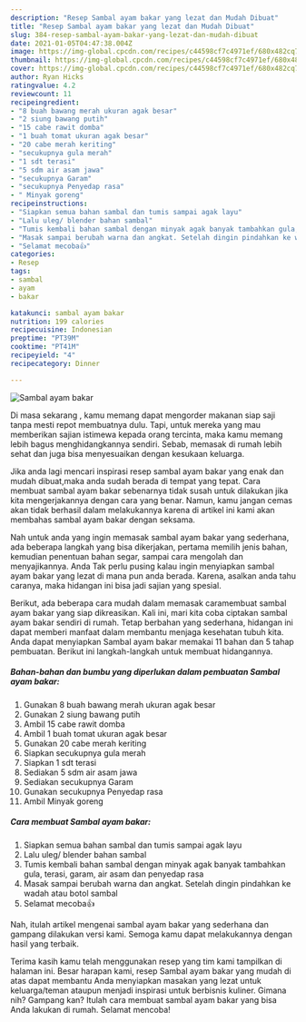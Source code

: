 ```yaml
---
description: "Resep Sambal ayam bakar yang lezat dan Mudah Dibuat"
title: "Resep Sambal ayam bakar yang lezat dan Mudah Dibuat"
slug: 384-resep-sambal-ayam-bakar-yang-lezat-dan-mudah-dibuat
date: 2021-01-05T04:47:38.004Z
image: https://img-global.cpcdn.com/recipes/c44598cf7c4971ef/680x482cq70/sambal-ayam-bakar-foto-resep-utama.jpg
thumbnail: https://img-global.cpcdn.com/recipes/c44598cf7c4971ef/680x482cq70/sambal-ayam-bakar-foto-resep-utama.jpg
cover: https://img-global.cpcdn.com/recipes/c44598cf7c4971ef/680x482cq70/sambal-ayam-bakar-foto-resep-utama.jpg
author: Ryan Hicks
ratingvalue: 4.2
reviewcount: 11
recipeingredient:
- "8 buah bawang merah ukuran agak besar"
- "2 siung bawang putih"
- "15 cabe rawit domba"
- "1 buah tomat ukuran agak besar"
- "20 cabe merah keriting"
- "secukupnya gula merah"
- "1 sdt terasi"
- "5 sdm air asam jawa"
- "secukupnya Garam"
- "secukupnya Penyedap rasa"
- " Minyak goreng"
recipeinstructions:
- "Siapkan semua bahan sambal dan tumis sampai agak layu"
- "Lalu uleg/ blender bahan sambal"
- "Tumis kembali bahan sambal dengan minyak agak banyak tambahkan gula, terasi, garam, air asam dan penyedap rasa"
- "Masak sampai berubah warna dan angkat. Setelah dingin pindahkan ke wadah atau botol sambal"
- "Selamat mecoba👍"
categories:
- Resep
tags:
- sambal
- ayam
- bakar

katakunci: sambal ayam bakar 
nutrition: 199 calories
recipecuisine: Indonesian
preptime: "PT39M"
cooktime: "PT41M"
recipeyield: "4"
recipecategory: Dinner

---
```



![Sambal ayam bakar](https://img-global.cpcdn.com/recipes/c44598cf7c4971ef/680x482cq70/sambal-ayam-bakar-foto-resep-utama.jpg)

Di masa  sekarang , kamu memang dapat mengorder makanan siap saji tanpa mesti repot membuatnya dulu. Tapi, untuk mereka yang mau memberikan sajian istimewa kepada orang tercinta, maka kamu memang lebih bagus menghidangkannya sendiri. Sebab, memasak di rumah lebih sehat dan juga bisa menyesuaikan dengan kesukaan keluarga.

Jika anda lagi mencari inspirasi resep sambal ayam bakar yang enak dan mudah dibuat,maka anda sudah berada di tempat yang tepat. Cara membuat sambal ayam bakar  sebenarnya tidak susah untuk dilakukan jika kita mengerjakannya dengan cara yang benar. Namun, kamu jangan cemas akan tidak berhasil dalam melakukannya 
karena di artikel ini kami akan membahas sambal ayam bakar dengan seksama.  



Nah untuk anda yang ingin memasak sambal ayam bakar yang sederhana, ada beberapa langkah yang bisa dikerjakan, pertama memilih jenis bahan, kemudian penentuan bahan segar, sampai cara mengolah dan menyajikannya. Anda Tak perlu pusing kalau ingin menyiapkan sambal ayam bakar yang lezat di mana pun anda berada. Karena, asalkan anda  tahu caranya, maka hidangan ini bisa jadi sajian yang spesial.

Berikut, ada beberapa cara mudah dalam memasak caramembuat sambal ayam bakar yang siap dikreasikan. Kali ini, mari kita coba ciptakan sambal ayam bakar sendiri di rumah. Tetap berbahan yang sederhana, hidangan ini dapat memberi manfaat dalam membantu menjaga kesehatan tubuh kita. Anda dapat menyiapkan Sambal ayam bakar memakai 11 bahan dan 5 tahap pembuatan. Berikut ini langkah-langkah untuk membuat hidangannya.

<!--inarticleads1-->

##### Bahan-bahan dan bumbu yang diperlukan dalam pembuatan Sambal ayam bakar:

1. Gunakan 8 buah bawang merah ukuran agak besar
1. Gunakan 2 siung bawang putih
1. Ambil 15 cabe rawit domba
1. Ambil 1 buah tomat ukuran agak besar
1. Gunakan 20 cabe merah keriting
1. Siapkan secukupnya gula merah
1. Siapkan 1 sdt terasi
1. Sediakan 5 sdm air asam jawa
1. Sediakan secukupnya Garam
1. Gunakan secukupnya Penyedap rasa
1. Ambil  Minyak goreng




<!--inarticleads2-->

##### Cara membuat Sambal ayam bakar:

1. Siapkan semua bahan sambal dan tumis sampai agak layu
1. Lalu uleg/ blender bahan sambal
1. Tumis kembali bahan sambal dengan minyak agak banyak tambahkan gula, terasi, garam, air asam dan penyedap rasa
1. Masak sampai berubah warna dan angkat. Setelah dingin pindahkan ke wadah atau botol sambal
1. Selamat mecoba👍




Nah, itulah artikel mengenai  sambal ayam bakar  yang sederhana dan gampang dilakukan versi kami. Semoga kamu dapat melakukannya dengan hasil yang terbaik. 

Terima kasih kamu telah menggunakan resep yang tim kami tampilkan di halaman ini. Besar harapan kami, resep  Sambal ayam bakar yang mudah di atas dapat membantu Anda menyiapkan masakan yang lezat untuk keluarga/teman ataupun menjadi inspirasi untuk berbisnis kuliner. Gimana nih? Gampang kan? Itulah cara membuat sambal ayam bakar yang bisa Anda lakukan di rumah. Selamat mencoba!

